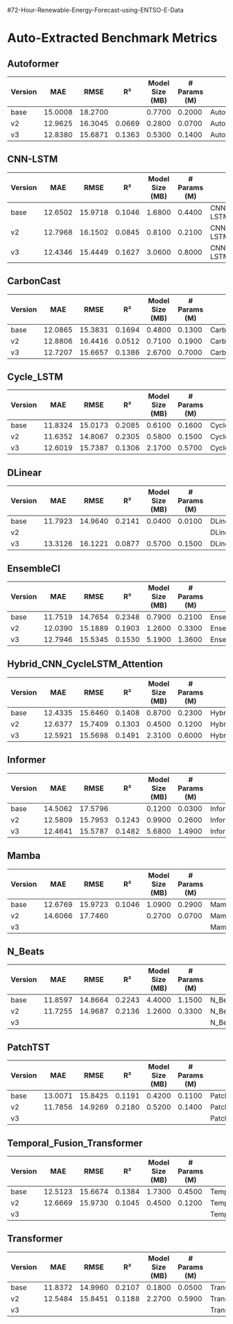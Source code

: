 #72-Hour-Renewable-Energy-Forecast-using-ENTSO-E-Data

# Auto-Extracted Benchmark Metrics


## Autoformer
| Version | MAE | RMSE | R² | Model Size (MB) | # Params (M) | Source File |
|---------|-----|------|----|-----------------|--------------|-------------|
| base | 15.0008 | 18.2700 |  | 0.7700 | 0.2000 | Autoformer_Model.ipynb |
| v2 | 12.9625 | 16.3045 | 0.0669 | 0.2800 | 0.0700 | Autoformer_Model_v2.ipynb |
| v3 | 12.8380 | 15.6871 | 0.1363 | 0.5300 | 0.1400 | Autoformer_Model_v3.ipynb |

## CNN-LSTM
| Version | MAE | RMSE | R² | Model Size (MB) | # Params (M) | Source File |
|---------|-----|------|----|-----------------|--------------|-------------|
| base | 12.6502 | 15.9718 | 0.1046 | 1.6800 | 0.4400 | CNN-LSTM_Winter_Model.ipynb |
| v2 | 12.7968 | 16.1502 | 0.0845 | 0.8100 | 0.2100 | CNN-LSTM_Winter_Model_v2.ipynb |
| v3 | 12.4346 | 15.4449 | 0.1627 | 3.0600 | 0.8000 | CNN-LSTM_Winter_Model_v3.ipynb |

## CarbonCast
| Version | MAE | RMSE | R² | Model Size (MB) | # Params (M) | Source File |
|---------|-----|------|----|-----------------|--------------|-------------|
| base | 12.0865 | 15.3831 | 0.1694 | 0.4800 | 0.1300 | CarbonCast_Model.ipynb |
| v2 | 12.8806 | 16.4416 | 0.0512 | 0.7100 | 0.1900 | CarbonCast_Model_v2.ipynb |
| v3 | 12.7207 | 15.6657 | 0.1386 | 2.6700 | 0.7000 | CarbonCast_Model_v3.ipynb |

## Cycle_LSTM
| Version | MAE | RMSE | R² | Model Size (MB) | # Params (M) | Source File |
|---------|-----|------|----|-----------------|--------------|-------------|
| base | 11.8324 | 15.0173 | 0.2085 | 0.6100 | 0.1600 | Cycle_LSTM_Model.ipynb |
| v2 | 11.6352 | 14.8067 | 0.2305 | 0.5800 | 0.1500 | Cycle_LSTM_Model_v2.ipynb |
| v3 | 12.6019 | 15.7387 | 0.1306 | 2.1700 | 0.5700 | Cycle_LSTM_Model_v3.ipynb |

## DLinear
| Version | MAE | RMSE | R² | Model Size (MB) | # Params (M) | Source File |
|---------|-----|------|----|-----------------|--------------|-------------|
| base | 11.7923 | 14.9640 | 0.2141 | 0.0400 | 0.0100 | DLinear_Model.ipynb |
| v2 |  |  |  |  |  | DLinear_Model_v2.ipynb |
| v3 | 13.3126 | 16.1221 | 0.0877 | 0.5700 | 0.1500 | DLinear_Model_v3.ipynb |

## EnsembleCI
| Version | MAE | RMSE | R² | Model Size (MB) | # Params (M) | Source File |
|---------|-----|------|----|-----------------|--------------|-------------|
| base | 11.7519 | 14.7654 | 0.2348 | 0.7900 | 0.2100 | EnsembleCI_Model.ipynb |
| v2 | 12.0390 | 15.1889 | 0.1903 | 1.2600 | 0.3300 | EnsembleCI_Model_v2.ipynb |
| v3 | 12.7946 | 15.5345 | 0.1530 | 5.1900 | 1.3600 | EnsembleCI_Model_v3.ipynb |

## Hybrid_CNN_CycleLSTM_Attention
| Version | MAE | RMSE | R² | Model Size (MB) | # Params (M) | Source File |
|---------|-----|------|----|-----------------|--------------|-------------|
| base | 12.4335 | 15.6460 | 0.1408 | 0.8700 | 0.2300 | Hybrid_CNN_CycleLSTM_Attention_Model.ipynb |
| v2 | 12.6377 | 15.7409 | 0.1303 | 0.4500 | 0.1200 | Hybrid_CNN_CycleLSTM_Attention_Model_v2.ipynb |
| v3 | 12.5921 | 15.5698 | 0.1491 | 2.3100 | 0.6000 | Hybrid_CNN_CycleLSTM_Attention_Model_v3.ipynb |

## Informer
| Version | MAE | RMSE | R² | Model Size (MB) | # Params (M) | Source File |
|---------|-----|------|----|-----------------|--------------|-------------|
| base | 14.5062 | 17.5796 |  | 0.1200 | 0.0300 | Informer_Model.ipynb |
| v2 | 12.5809 | 15.7953 | 0.1243 | 0.9900 | 0.2600 | Informer_Model_v2.ipynb |
| v3 | 12.4641 | 15.5787 | 0.1482 | 5.6800 | 1.4900 | Informer_Model_v3.ipynb |

## Mamba
| Version | MAE | RMSE | R² | Model Size (MB) | # Params (M) | Source File |
|---------|-----|------|----|-----------------|--------------|-------------|
| base | 12.6769 | 15.9723 | 0.1046 | 1.0900 | 0.2900 | Mamba_Model.ipynb |
| v2 | 14.6066 | 17.7460 |  | 0.2700 | 0.0700 | Mamba_Model_v2.ipynb |
| v3 |  |  |  |  |  | Mamba_Model_v3.ipynb |

## N_Beats
| Version | MAE | RMSE | R² | Model Size (MB) | # Params (M) | Source File |
|---------|-----|------|----|-----------------|--------------|-------------|
| base | 11.8597 | 14.8664 | 0.2243 | 4.4000 | 1.1500 | N_Beats_Model.ipynb |
| v2 | 11.7255 | 14.9687 | 0.2136 | 1.2600 | 0.3300 | N_Beats_Model_v2.ipynb |
| v3 |  |  |  |  |  | N_Beats_Model_v3.ipynb |

## PatchTST
| Version | MAE | RMSE | R² | Model Size (MB) | # Params (M) | Source File |
|---------|-----|------|----|-----------------|--------------|-------------|
| base | 13.0071 | 15.8425 | 0.1191 | 0.4200 | 0.1100 | PatchTST_Model.ipynb |
| v2 | 11.7856 | 14.9269 | 0.2180 | 0.5200 | 0.1400 | PatchTST_Model_v2.ipynb |
| v3 |  |  |  |  |  | PatchTST_Model_v3.ipynb |

## Temporal_Fusion_Transformer
| Version | MAE | RMSE | R² | Model Size (MB) | # Params (M) | Source File |
|---------|-----|------|----|-----------------|--------------|-------------|
| base | 12.5123 | 15.6674 | 0.1384 | 1.7300 | 0.4500 | Temporal_Fusion_Transformer_Model.ipynb |
| v2 | 12.6669 | 15.9730 | 0.1045 | 0.4500 | 0.1200 | Temporal_Fusion_Transformer_Model_v2.ipynb |
| v3 |  |  |  |  |  | Temporal_Fusion_Transformer_Model_v3.ipynb |

## Transformer
| Version | MAE | RMSE | R² | Model Size (MB) | # Params (M) | Source File |
|---------|-----|------|----|-----------------|--------------|-------------|
| base | 11.8372 | 14.9960 | 0.2107 | 0.1800 | 0.0500 | Transformer_Model.ipynb |
| v2 | 12.5484 | 15.8451 | 0.1188 | 2.2700 | 0.5900 | Transformer_Model_v2.ipynb |
| v3 |  |  |  |  |  | Transformer_Model_v3.ipynb |

